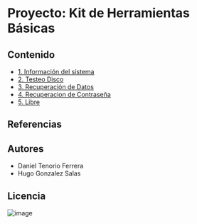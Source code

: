 # Proyecto: Kit de Herramientas Básicas
## Contenido
- [1. Información del sistema](informacion.md)
- [2. Testeo Disco](testeo.md)
- [3. Recuperación de Datos](recuperaciondatos.md)
- [4. Recuperacion de Contraseña](recuperacioncontraseña.md)
- [5. Libre](libre.md)

## Referencias

## Autores
- Daniel Tenorio Ferrera
- Hugo Gonzalez Salas
## Licencia
![image](licencia.png)

